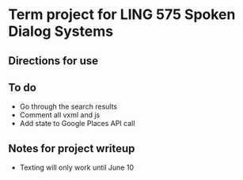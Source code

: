 # Term project for LING 575 Spoken Dialog Systems

## Directions for use

## To do
- Go through the search results
- Comment all vxml and js
- Add state to Google Places API call

## Notes for project writeup
- Texting will only work until June 10
